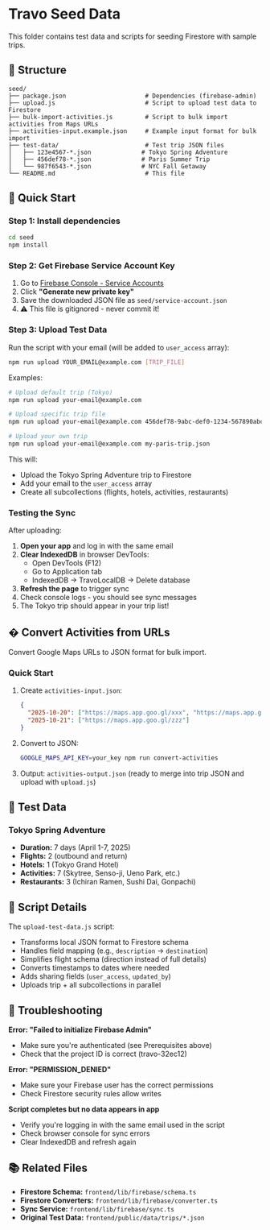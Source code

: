 # Travo Seed Data

This folder contains test data and scripts for seeding Firestore with sample trips.

## 📁 Structure

```
seed/
├── package.json                      # Dependencies (firebase-admin)
├── upload.js                         # Script to upload test data to Firestore
├── bulk-import-activities.js         # Script to bulk import activities from Maps URLs
├── activities-input.example.json     # Example input format for bulk import
├── test-data/                        # Test trip JSON files
│   ├── 123e4567-*.json              # Tokyo Spring Adventure
│   ├── 456def78-*.json              # Paris Summer Trip
│   └── 987f6543-*.json              # NYC Fall Getaway
└── README.md                         # This file
```

## 🚀 Quick Start

### Step 1: Install dependencies

```bash
cd seed
npm install
```

### Step 2: Get Firebase Service Account Key

1. Go to [Firebase Console - Service Accounts](https://console.firebase.google.com/project/travo-32ec12/settings/serviceaccounts/adminsdk)
2. Click **"Generate new private key"**
3. Save the downloaded JSON file as `seed/service-account.json`
4. ⚠️ This file is gitignored - never commit it!

### Step 3: Upload Test Data

Run the script with your email (will be added to `user_access` array):

```bash
npm run upload YOUR_EMAIL@example.com [TRIP_FILE]
```

Examples:
```bash
# Upload default trip (Tokyo)
npm run upload your-email@example.com

# Upload specific trip file
npm run upload your-email@example.com 456def78-9abc-def0-1234-567890abcdef.json

# Upload your own trip
npm run upload your-email@example.com my-paris-trip.json
```

This will:
- Upload the Tokyo Spring Adventure trip to Firestore
- Add your email to the `user_access` array
- Create all subcollections (flights, hotels, activities, restaurants)

### Testing the Sync

After uploading:

1. **Open your app** and log in with the same email
2. **Clear IndexedDB** in browser DevTools:
   - Open DevTools (F12)
   - Go to Application tab
   - IndexedDB → TravoLocalDB → Delete database
3. **Refresh the page** to trigger sync
4. Check console logs - you should see sync messages
5. The Tokyo trip should appear in your trip list!

## � Convert Activities from URLs

Convert Google Maps URLs to JSON format for bulk import.

### Quick Start

1. Create `activities-input.json`:
   ```json
   {
     "2025-10-20": ["https://maps.app.goo.gl/xxx", "https://maps.app.goo.gl/yyy"],
     "2025-10-21": ["https://maps.app.goo.gl/zzz"]
   }
   ```

2. Convert to JSON:
   ```bash
   GOOGLE_MAPS_API_KEY=your_key npm run convert-activities
   ```

3. Output: `activities-output.json` (ready to merge into trip JSON and upload with `upload.js`)

## 📝 Test Data

### Tokyo Spring Adventure
- **Duration:** 7 days (April 1-7, 2025)
- **Flights:** 2 (outbound and return)
- **Hotels:** 1 (Tokyo Grand Hotel)
- **Activities:** 7 (Skytree, Senso-ji, Ueno Park, etc.)
- **Restaurants:** 3 (Ichiran Ramen, Sushi Dai, Gonpachi)

## 🔧 Script Details

The `upload-test-data.js` script:
- Transforms local JSON format to Firestore schema
- Handles field mapping (e.g., `description` → `destination`)
- Simplifies flight schema (direction instead of full details)
- Converts timestamps to dates where needed
- Adds sharing fields (`user_access`, `updated_by`)
- Uploads trip + all subcollections in parallel

## 🐛 Troubleshooting

**Error: "Failed to initialize Firebase Admin"**
- Make sure you're authenticated (see Prerequisites above)
- Check that the project ID is correct (travo-32ec12)

**Error: "PERMISSION_DENIED"**
- Make sure your Firebase user has the correct permissions
- Check Firestore security rules allow writes

**Script completes but no data appears in app**
- Verify you're logging in with the same email used in the script
- Check browser console for sync errors
- Clear IndexedDB and refresh again

## 📚 Related Files

- **Firestore Schema:** `frontend/lib/firebase/schema.ts`
- **Firestore Converters:** `frontend/lib/firebase/converter.ts`
- **Sync Service:** `frontend/lib/firebase/sync.ts`
- **Original Test Data:** `frontend/public/data/trips/*.json`
